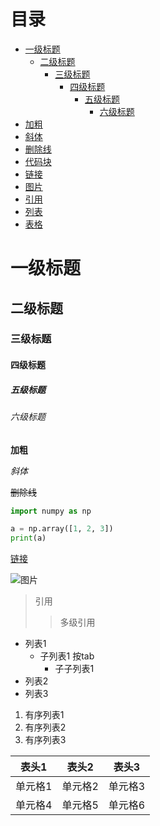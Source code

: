 # 目录
- [一级标题](#一级标题)
  - [二级标题](#二级标题)
    - [三级标题](#三级标题)
      - [四级标题](#四级标题)
        - [五级标题](#五级标题)
          - [六级标题](#六级标题)
- [加粗](#加粗)
- [斜体](#斜体)
- [删除线](#删除线)
- [代码块](#代码块)
- [链接](#链接)
- [图片](#图片)
- [引用](#引用)
- [列表](#列表)
- [表格](#表格)
# 一级标题
## 二级标题
### 三级标题
#### 四级标题
##### 五级标题
###### 六级标题


**加粗**

*斜体*

~~删除线~~

```python
import numpy as np

a = np.array([1, 2, 3])
print(a)
```

[链接](https://www.baidu.com)

![图片](https://www.baidu.com/img/bd_logo1.png)

> 引用
>> 多级引用

- 列表1
    - 子列表1 按tab
        - 子子列表1
- 列表2
- 列表3

1. 有序列表1
2. 有序列表2
3. 有序列表3

| 表头1 | 表头2 | 表头3 |
| --- | --- | --- |
| 单元格1 | 单元格2 | 单元格3 |
| 单元格4 | 单元格5 | 单元格6 |

